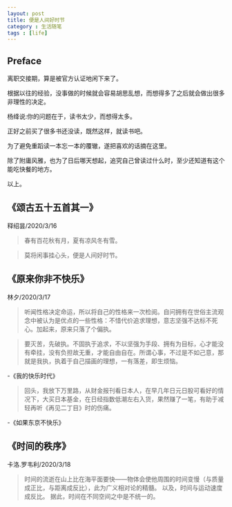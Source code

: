 ```yaml
---
layout: post
title: 便是人间好时节
category : 生活随笔
tags : [life]
---
```


## Preface

离职交接期，算是被官方认证地闲下来了。

根据以往的经验，没事做的时候就会容易胡思乱想，而想得多了之后就会做出很多非理性的决定。

杨绛说:你的问题在于，读书太少，而想得太多。

正好之前买了很多书还没读，既然这样，就读书吧。

为了避免重蹈读一本忘一本的覆辙，遂把喜欢的话摘在这里。

除了附庸风雅，也为了日后哪天想起，追究自己曾读过什么时，至少还知道有这个能吃快餐的地方。

以上。

## 《颂古五十五首其一》

释绍昙/2020/3/16

>春有百花秋有月，夏有凉风冬有雪。

>莫将闲事挂心头，便是人间好时节。


## 《原来你非不快乐》 

林夕/2020/3/17

>听闻性格决定命运，所以将自己的性格来一次检阅。自问拥有在世俗主流观念中被认为是优点的一些性格：不惜代价追求理想，意志坚强不达标不死心。加起来，原来只落了个偏执。

>要灭苦，先破执。不固执于追求，不以坚强为手段、拥有为目标，心才能没有牵挂，没有负担故无重，才能自由自在。所谓心事，不过是不如己意，那就是我执，执着于自己描画的理想，一有落差，即生烦恼。

-《我的快乐时代》

>回头，我放下万里路，从财金报刊看日本人，在早几年日元日股可看好的情况下，大买日本基金，在日经指数低潮左右入货，果然赚了一笔，有助于减轻再听《再见二丁目》时的伤痛。

-《如果东京不快乐》

## 《时间的秩序》

卡洛.罗韦利/2020/3/18

>时间的流逝在山上比在海平面要快——物体会使他周围的时间变慢（与质量成正比，与距离成反比），此为广义相对论的精髓。 以及，时间与运动速度成反比。 据此，时间在不同空间之中是不统一的。
